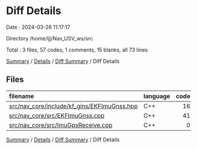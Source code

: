 # Diff Details

Date : 2024-03-26 11:17:17

Directory /home/ljj/Nav_USV_ws/src

Total : 3 files,  57 codes, 1 comments, 15 blanks, all 73 lines

[Summary](results.md) / [Details](details.md) / [Diff Summary](diff.md) / Diff Details

## Files
| filename | language | code | comment | blank | total |
| :--- | :--- | ---: | ---: | ---: | ---: |
| [src/nav_core/include/kf_gins/EKFImuGnss.hpp](/src/nav_core/include/kf_gins/EKFImuGnss.hpp) | C++ | 16 | 0 | 1 | 17 |
| [src/nav_core/src/EKFImuGnss.cpp](/src/nav_core/src/EKFImuGnss.cpp) | C++ | 41 | 1 | 15 | 57 |
| [src/nav_core/src/ImuGpsReceive.cpp](/src/nav_core/src/ImuGpsReceive.cpp) | C++ | 0 | 0 | -1 | -1 |

[Summary](results.md) / [Details](details.md) / [Diff Summary](diff.md) / Diff Details